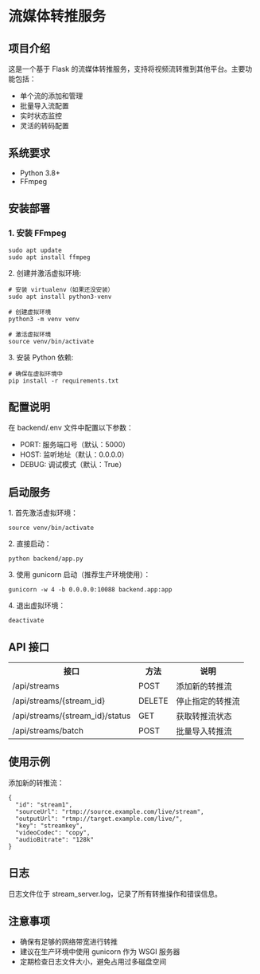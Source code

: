 # 流媒体转推服务

## 项目介绍
这是一个基于 Flask 的流媒体转推服务，支持将视频流转推到其他平台。主要功能包括：

* 单个流的添加和管理
* 批量导入流配置
* 实时状态监控
* 灵活的转码配置

## 系统要求
* Python 3.8+
* FFmpeg

## 安装部署

### 1. 安装 FFmpeg

<pre><code>sudo apt update
sudo apt install ffmpeg
</code></pre>

<p>2. 创建并激活虚拟环境:</p>

<pre><code># 安装 virtualenv（如果还没安装）
sudo apt install python3-venv

# 创建虚拟环境
python3 -m venv venv

# 激活虚拟环境
source venv/bin/activate
</code></pre>

<p>3. 安装 Python 依赖:</p>

<pre><code># 确保在虚拟环境中
pip install -r requirements.txt
</code></pre>

<h2>配置说明</h2>
<p>在 backend/.env 文件中配置以下参数：
<ul>
  <li>PORT: 服务端口号（默认：5000）</li>
  <li>HOST: 监听地址（默认：0.0.0.0）</li>
  <li>DEBUG: 调试模式（默认：True）</li>
</ul>

<h2>启动服务</h2>
<p>1. 首先激活虚拟环境：</p>
<pre><code>source venv/bin/activate
</code></pre>

<p>2. 直接启动：</p>
<pre><code>python backend/app.py
</code></pre>

<p>3. 使用 gunicorn 启动（推荐生产环境使用）：</p>
<pre><code>gunicorn -w 4 -b 0.0.0.0:10088 backend.app:app
</code></pre>

<p>4. 退出虚拟环境：</p>
<pre><code>deactivate
</code></pre>

<h2>API 接口</h2>
<table>
  <tr>
    <th>接口</th>
    <th>方法</th>
    <th>说明</th>
  </tr>
  <tr>
    <td>/api/streams</td>
    <td>POST</td>
    <td>添加新的转推流</td>
  </tr>
  <tr>
    <td>/api/streams/{stream_id}</td>
    <td>DELETE</td>
    <td>停止指定的转推流</td>
  </tr>
  <tr>
    <td>/api/streams/{stream_id}/status</td>
    <td>GET</td>
    <td>获取转推流状态</td>
  </tr>
  <tr>
    <td>/api/streams/batch</td>
    <td>POST</td>
    <td>批量导入转推流</td>
  </tr>
</table>

<h2>使用示例</h2>
<p>添加新的转推流：</p>
<pre><code>{
  "id": "stream1",
  "sourceUrl": "rtmp://source.example.com/live/stream",
  "outputUrl": "rtmp://target.example.com/live/",
  "key": "streamkey",
  "videoCodec": "copy",
  "audioBitrate": "128k"
}
</code></pre>

<h2>日志</h2>
<p>
日志文件位于 stream_server.log，记录了所有转推操作和错误信息。
</p>

<h2>注意事项</h2>
<ul>
  <li>确保有足够的网络带宽进行转推</li>
  <li>建议在生产环境中使用 gunicorn 作为 WSGI 服务器</li>
  <li>定期检查日志文件大小，避免占用过多磁盘空间</li>
</ul>
</p>